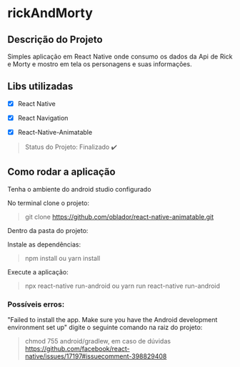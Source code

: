 # rickAndMorty

## Descrição do Projeto

<p align="justify">Simples aplicação em React Native onde consumo os dados da Api de Rick e Morty e mostro em tela os personagens e suas informações.</p>

## Libs utilizadas 
- [X] React Native
- [X] React Navigation
- [X] React-Native-Animatable


> Status do Projeto: Finalizado :heavy_check_mark:


## Como rodar a aplicação

Tenha o ambiente do android studio configurado

No terminal clone o projeto:
> git clone https://github.com/oblador/react-native-animatable.git

Dentro da pasta do projeto:

Instale as dependências:
> npm install ou yarn install

Execute a aplicação:
> npx react-native run-android ou yarn run react-native run-android


### Possíveis erros:

"Failed to install the app. Make sure you have the Android development environment set up" digite o seguinte comando na raiz do projeto:

> chmod 755 android/gradlew, em caso de dúvidas https://github.com/facebook/react-native/issues/17197#issuecomment-398829408
